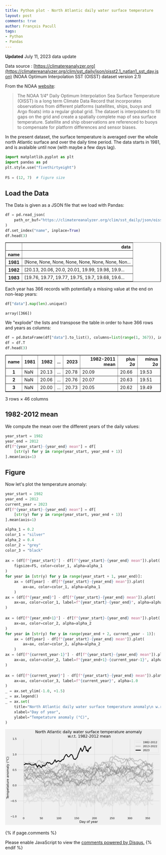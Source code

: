 ```yaml
---
title: Python plot - North Atlantic daily water surface temperature
layout: post
comments: true
author: François Pacull
tags: 
- Python
- Pandas
---
```


**Updated** July 11, 2023 data update

Data source : [https://climatereanalyzer.org](https://climatereanalyzer.org/clim/sst_daily/json/oisst2.1_natlan1_sst_day.json) (NOAA Optimum Interpolation SST (OISST) dataset version 2.1)

From the NOAA [website](https://www.ncei.noaa.gov/products/optimum-interpolation-sst):

> The NOAA 1/4° Daily Optimum Interpolation Sea Surface Temperature (OISST) is a long term Climate Data Record that incorporates observations from different platforms (satellites, ships, buoys and Argo floats) into a regular global grid. The dataset is interpolated to fill gaps on the grid and create a spatially complete map of sea surface temperature. Satellite and ship observations are referenced to buoys to compensate for platform differences and sensor biases.

In the present dataset, the surface temperature is averaged over the whole north Atlantic surface and over the daily time period. The data starts in 1981, and is avalaible until now (with maybe a few days lag).

```python
import matplotlib.pyplot as plt
import pandas as pd
plt.style.use("fivethirtyeight")

FS = (12, 7)  # figure size
```

## Load the Data

The Data is given as a JSON file that we load with Pandas:

```python
df = pd.read_json(
    path_or_buf="https://climatereanalyzer.org/clim/sst_daily/json/oisst2.1_natlan1_sst_day.json"
)
df.set_index("name", inplace=True)
df.head(3)
```



<div>
<style scoped>
    .dataframe tbody tr th:only-of-type {
        vertical-align: middle;
    }

    .dataframe tbody tr th {
        vertical-align: top;
    }

    .dataframe thead th {
        text-align: right;
    }
</style>
<table border="1" class="dataframe">
  <thead>
    <tr style="text-align: right;">
      <th></th>
      <th>data</th>
    </tr>
    <tr>
      <th>name</th>
      <th></th>
    </tr>
  </thead>
  <tbody>
    <tr>
      <th>1981</th>
      <td>[None, None, None, None, None, None, None, Non...</td>
    </tr>
    <tr>
      <th>1982</th>
      <td>[20.13, 20.06, 20.0, 20.01, 19.99, 19.98, 19.9...</td>
    </tr>
    <tr>
      <th>1983</th>
      <td>[19.76, 19.77, 19.77, 19.75, 19.7, 19.68, 19.6...</td>
    </tr>
  </tbody>
</table>
</div>


Each year has 366 records with potentially a missing value at the end on non-leap years:


```python
df["data"].map(len).unique()
```




    array([366])


We "explode" the lists and transpose the table in order to have 366 rows and years as columns:


```python
df = pd.DataFrame(df["data"].to_list(), columns=list(range(1, 367)), index=df.index)
df = df.T
df.head(3)
```




<div>
<style scoped>
    .dataframe tbody tr th:only-of-type {
        vertical-align: middle;
    }

    .dataframe tbody tr th {
        vertical-align: top;
    }

    .dataframe thead th {
        text-align: right;
    }
</style>
<table border="1" class="dataframe">
  <thead>
    <tr style="text-align: right;">
      <th>name</th>
      <th>1981</th>
      <th>1982</th>
      <th>...</th>
      <th>2023</th>
      <th>1982-2011 mean</th>
      <th>plus 2σ</th>
      <th>minus 2σ</th>
    </tr>
  </thead>
  <tbody>
    <tr>
      <th>1</th>
      <td>NaN</td>
      <td>20.13</td>
      <td>...</td>
      <td>20.78</td>
      <td>20.09</td>
      <td>20.66</td>
      <td>19.53</td>
    </tr>
    <tr>
      <th>2</th>
      <td>NaN</td>
      <td>20.06</td>
      <td>...</td>
      <td>20.76</td>
      <td>20.07</td>
      <td>20.63</td>
      <td>19.51</td>
    </tr>
    <tr>
      <th>3</th>
      <td>NaN</td>
      <td>20.00</td>
      <td>...</td>
      <td>20.73</td>
      <td>20.05</td>
      <td>20.62</td>
      <td>19.49</td>
    </tr>
  </tbody>
</table>
<p>3 rows × 46 columns</p>
</div>



## 1982-2012 mean

We compute the mean over the different years of the daily values:

```python
year_start = 1982
year_end = 2012
df[f"{year_start}-{year_end} mean"] = df[
    [str(y) for y in range(year_start, year_end + 1)]
].mean(axis=1)
```

## Figure

Now let's plot the temperature anomaly:

```python
year_start = 1982
year_end = 2012
current_year = 2023
df[f"{year_start}-{year_end} mean"] = df[
    [str(y) for y in range(year_start, year_end + 1)]
].mean(axis=1)
```

```python
alpha_1 = 0.2
color_1 = "silver"
alpha_2 = 0.4
color_2 = "grey"
color_3 = "black"

ax = (df[f"{year_start}"] - df[f"{year_start}-{year_end} mean"]).plot(
    figsize=FS, color=color_1, alpha=alpha_1
)
for year in [str(y) for y in range(year_start + 1, year_end)]:
    ax = (df[year] - df[f"{year_start}-{year_end} mean"]).plot(
        ax=ax, color=color_1, alpha=alpha_1
    )
ax = (df[f"{year_end}"] - df[f"{year_start}-{year_end} mean"]).plot(
    ax=ax, color=color_1, label=f"{year_start}-{year_end}", alpha=alpha_1
)

ax = (df[f"{year_end+1}"] - df[f"{year_start}-{year_end} mean"]).plot(
    ax=ax, color=color_2, alpha=alpha_2
)
for year in [str(y) for y in range(year_end + 2, current_year - 1)]:
    ax = (df[year] - df[f"{year_start}-{year_end} mean"]).plot(
        ax=ax, color=color_2, alpha=alpha_2
    )
ax = (df[f"{current_year-1}"] - df[f"{year_start}-{year_end} mean"]).plot(
    ax=ax, color=color_2, label=f"{year_end+1}-{current_year-1}", alpha=alpha_2
)

ax = (df[f"{current_year}"] - df[f"{year_start}-{year_end} mean"]).plot(
    ax=ax, color=color_3, label=f"{current_year}", alpha=1.0
)
_ = ax.set_ylim(-1.0, +1.5)
_ = ax.legend()
_ = ax.set(
    title="North Atlantic daily water surface temperature anomaly\n w.r.t. 1982-2012 mean",
    xlabel="Day of year",
    ylabel="Tempetature anomaly (°C)",
)
```

<p align="center">
  <img width="1000" src="/img/2023-06-13_01/output_9_0.png" alt="output_9_0">
</p>

{% if page.comments %}
<div id="disqus_thread"></div>
<script>

/**
*  RECOMMENDED CONFIGURATION VARIABLES: EDIT AND UNCOMMENT THE SECTION BELOW TO INSERT DYNAMIC VALUES FROM YOUR PLATFORM OR CMS.
*  LEARN WHY DEFINING THESE VARIABLES IS IMPORTANT: https://disqus.com/admin/universalcode/#configuration-variables*/
/*
var disqus_config = function () {
this.page.url = PAGE_URL;  // Replace PAGE_URL with your page's canonical URL variable
this.page.identifier = PAGE_IDENTIFIER; // Replace PAGE_IDENTIFIER with your page's unique identifier variable
};
*/
(function() { // DON'T EDIT BELOW THIS LINE
var d = document, s = d.createElement('script');
s.src = 'https://aetperf-github-io-1.disqus.com/embed.js';
s.setAttribute('data-timestamp', +new Date());
(d.head || d.body).appendChild(s);
})();
</script>
<noscript>Please enable JavaScript to view the <a href="https://disqus.com/?ref_noscript">comments powered by Disqus.</a></noscript>
{% endif %}